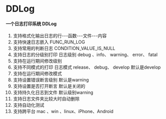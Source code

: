 # DDLog
#### 一个日志打印系统 DDLog

1. 支持格式化输出日志的行---函数---文件---内容
1. 支持快速日志嵌入 FUNC_RUN_LOG
1. 支持常用的判断日志 CONDITION_VALUE_IS_NULL
1. 支持日志的分级别打印 日志级别 debug 、info、 warning、 error、 fatal
1. 支持在运行期间修改级别
1. 支持不同模式的打印 日志模式 release、 debug、 develop 默认是develop
1. 支持在运行期间修改模式
1. 支持设置错误断言级别 默认是warning
1. 支持设置是否打开断言 默认是关闭的
1. 支持持久化日志到文件 默认级别warning
1. 支持日志文件夹比较大时自动删除
1. 支持自动化测试
1. 支持跨平台 mac 、win 、linux、iPhone、Android